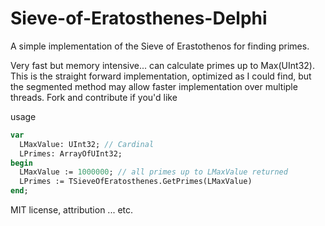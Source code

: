 # Sieve-of-Eratosthenes-Delphi
A simple implementation of the Sieve of Erastothenos for finding primes. 

Very fast but memory intensive... can calculate primes up to Max(UInt32). This is the straight forward implementation, optimized as I could find, but the segmented method may allow faster implementation over multiple threads. Fork and contribute if you'd like


usage

``` pascal
var
  LMaxValue: UInt32; // Cardinal
  LPrimes: ArrayOfUInt32;
begin
  LMaxValue := 1000000; // all primes up to LMaxValue returned
  LPrimes := TSieveOfEratosthenes.GetPrimes(LMaxValue)
end;
```

MIT license, attribution ... etc.
